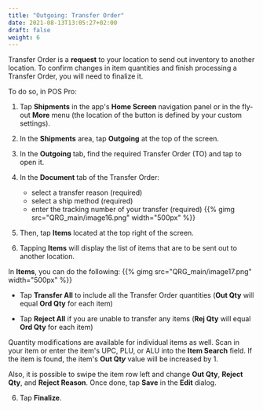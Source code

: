 ```yaml
---
title: "Outgoing: Transfer Order"
date: 2021-08-13T13:05:27+02:00
draft: false
weight: 6
---
```


Transfer Order is a **request** to your location to send out inventory to another location. To confirm changes in item quantities and finish processing a Transfer Order, you will need to finalize it.

To do so, in POS Pro:

1. Tap **Shipments** in the app's **Home Screen** navigation panel or in the fly-out **More** menu (the location of the button is defined by your custom settings).

2. In the **Shipments** area, tap **Outgoing** at the top of the screen.

3. In the **Outgoing** tab, find the required Transfer Order (TO) and tap to open it.

4. In the **Document** tab of the Transfer Order:

    - select a transfer reason (required)
    - select a ship method (required)
    - enter the tracking number of your transfer (required)
{{% gimg src="QRG_main/image16.png" width="500px" %}}

5. Then, tap **Items** located at the top right of the screen.

6. Tapping **Items** will display the list of items that are to be sent out to another location.

In **Items**, you can do the following:
{{% gimg src="QRG_main/image17.png" width="500px" %}}
- Tap **Transfer All** to include all the Transfer Order quantities (**Out Qty** will equal **Ord Qty** for each item)

- Tap **Reject All** if you are unable to transfer any items (**Rej Qty** will equal **Ord Qty** for each item)

Quantity modifications are available for individual items as well. Scan in your item or enter the item's UPC, PLU, or ALU into the **Item Search** field. If the item is found, the item's **Out Qt*y*** value will be increased by 1.

Also, it is possible to swipe the item row left and change **Out Qty**, **Reject Qty**, and **Reject Reason**. Once done, tap **Save** in the **Edit** dialog.

6. Tap **Finalize**.
